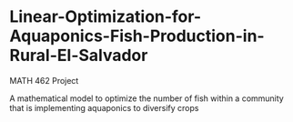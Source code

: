 # Linear-Optimization-for-Aquaponics-Fish-Production-in-Rural-El-Salvador
MATH 462 Project

A mathematical model to optimize the number of fish within a community that is implementing aquaponics to diversify crops
